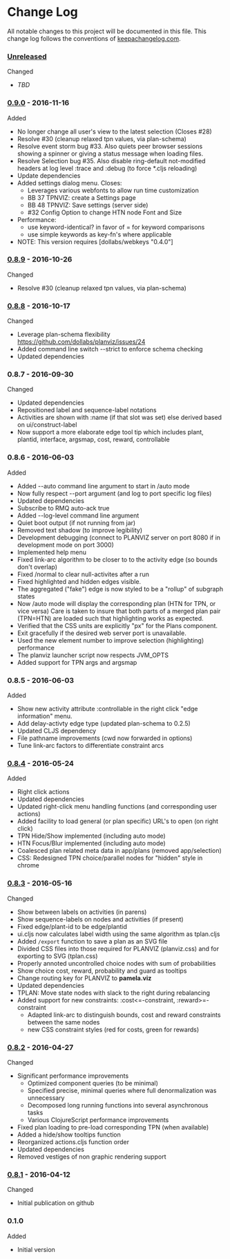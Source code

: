 # Change Log

All notable changes to this project will be documented in this file. This change log follows the conventions of [keepachangelog.com](http://keepachangelog.com/).

### [Unreleased]

Changed
- _TBD_

### [0.9.0] - 2016-11-16

Added
- No longer change all user's view to the latest selection (Closes #28)
- Resolve #30 (cleanup relaxed tpn values, via plan-schema)
- Resolve event storm bug #33. Also quiets peer browser sessions showing a
  spinner or giving a status message when loading files.
- Resolve Selection bug #35. Also disable ring-default not-modified
  headers at log level :trace and :debug (to force *.cljs reloading)
- Update dependencies
- Added settings dialog menu. Closes:
  * Leverages various webfonts to allow run time customization
  * BB 37 TPNVIZ: create a Settings page
  * BB 48 TPNVIZ: Save settings (server side)
  * #32 Config Option to change HTN node Font and Size
- Performance:
  * use keyword-identical? in favor of = for keyword comparisons
  * use simple keywords as key-fn's where applicable
- NOTE: This version requires [dollabs/webkeys "0.4.0"]

### [0.8.9] - 2016-10-26

Changed
- Resolve #30 (cleanup relaxed tpn values, via plan-schema)

### [0.8.8] - 2016-10-17

Changed
- Leverage plan-schema flexibility
  https://github.com/dollabs/planviz/issues/24
- Added command line switch --strict to enforce schema checking
- Updated dependencies

### 0.8.7 - 2016-09-30

Changed
- Updated dependencies
- Repositioned label and sequence-label notations
- Activities are shown with :name (if that slot was set)
  else derived based on ui/construct-label
- Now support a more elaborate edge tool tip which includes
  plant, plantid, interface, argsmap, cost, reward, controllable

### 0.8.6 - 2016-06-03

Added
- Added --auto command line argument to start in /auto mode
- Now fully respect --port argument (and log to port specific log files)
- Updated dependencies
- Subscribe to RMQ auto-ack true
- Added --log-level command line argument
- Quiet boot output (if not running from jar)
- Removed text shadow (to improve legibility)
- Development debugging (connect to PLANVIZ server on port 8080
  if in development mode on port 3000)
- Implemented help menu
- Fixed link-arc algorithm to be closer to to the activity edge (so bounds don't overlap)
- Fixed /normal to clear null-activites after a run
- Fixed highlighted and hidden edges visible.
- The aggregated ("fake") edge is now styled to be a "rollup" of subgraph states
- Now /auto mode will display the corresponding plan (HTN for TPN, or vice versa)
  Care is taken to insure that both parts of a merged plan pair (TPN=HTN) are
  loaded such that highlighting works as expected.
- Verified that the CSS units are explicitly "px" for the Plans component.
- Exit gracefully if the desired web server port is unavailable.
- Used the new element number to improve selection (highlighting) performance
- The planviz launcher script now respects JVM_OPTS
- Added support for TPN args and argsmap

### 0.8.5 - 2016-06-03

Added
- Show new activity attribute :controllable in the right click "edge information" menu.
- Add delay-activty edge type (updated plan-schema to 0.2.5)
- Updated CLJS dependency
- File pathname improvements (cwd now forwarded in options)
- Tune link-arc factors to differentiate constraint arcs

### [0.8.4] - 2016-05-24

Added
- Right click actions
- Updated dependencies
- Updated right-click menu handling functions (and corresponding user actions)
- Added facility to load general (or plan specific) URL's to open (on right click)
- TPN Hide/Show implemented (including auto mode)
- HTN Focus/Blur implemented (including auto mode)
- Coalesced plan related meta data in app/plans (removed app/selection)
- CSS: Redesigned TPN choice/parallel nodes for "hidden" style in chrome

### [0.8.3] - 2016-05-16

Changed
- Show between labels on activities (in parens)
- Show sequence-labels on nodes and activities (if present)
- Fixed edge/plant-id to be edge/plantid
- ui.cljs now calculates label width using the same algorithm as tplan.cljs
- Added `/export` function to save a plan as an SVG file
- Divided CSS files into those required for PLANVIZ (planviz.css)
  and for exporting to SVG (tplan.css)
- Properly annoted uncontrolled choice nodes with sum of probabilities
- Show choice cost, reward, probability and guard as tooltips
- Change routing key for PLANVIZ to **pamela.viz**
- Updated dependencies
- TPLAN: Move state nodes with slack to the right during rebalancing
- Added support for new constraints: :cost<=-constraint, :reward>=-constraint
  * Adapted link-arc to distinguish bounds, cost and reward constraints
    between the same nodes
  * new CSS constraint styles (red for costs, green for rewards)

### [0.8.2] - 2016-04-27

Changed
* Significant performance improvements
  * Optimized component queries (to be minimal)
  * Specified precise, minimal queries where full denormalization was unnecessary
  * Decomposed long running functions into several asynchronous tasks
  * Various ClojureScript performance improvements
* Fixed plan loading to pre-load corresponding TPN (when available)
* Added a hide/show tooltips function
* Reorganized actions.cljs function order
* Updated dependencies
* Removed vestiges of non graphic rendering support

### [0.8.1] - 2016-04-12

Changed
* Initial publication on github

### 0.1.0

Added
*  Initial version

[0.8.1]: https://github.com/dollabs/planviz/compare/0.1.0...0.8.1
[0.8.2]: https://github.com/dollabs/planviz/compare/0.8.1...0.8.2
[0.8.3]: https://github.com/dollabs/planviz/compare/0.8.2...0.8.3
[0.8.4]: https://github.com/dollabs/planviz/compare/0.8.3...0.8.4
[0.8.8]: https://github.com/dollabs/planviz/compare/0.8.4...0.8.8
[0.8.9]: https://github.com/dollabs/planviz/compare/0.8.8...0.8.9
[0.9.0]: https://github.com/dollabs/planviz/compare/0.8.0...0.9.0
[Unreleased]: https://github.com/dollabs/planviz/compare/0.9.0...HEAD
